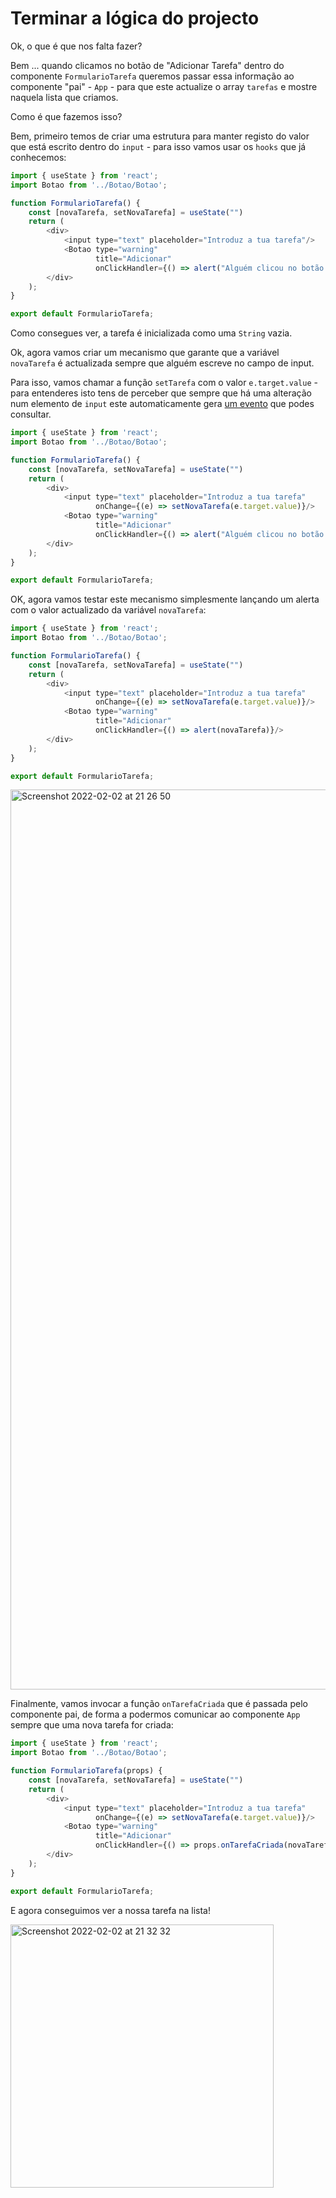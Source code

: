 # Terminar a lógica do projecto

Ok, o que é que nos falta fazer?

Bem ... quando clicamos no botão de "Adicionar Tarefa" dentro do componente `FormularioTarefa` queremos passar essa informação ao componente "pai" - `App` - para que este actualize o array `tarefas` e mostre naquela lista que criamos.

Como é que fazemos isso?

Bem, primeiro temos de criar uma estrutura para manter registo do valor que está escrito dentro do `input` - para isso vamos usar os `hooks` que já conhecemos:

```javascript
import { useState } from 'react';
import Botao from '../Botao/Botao';

function FormularioTarefa() {
    const [novaTarefa, setNovaTarefa] = useState("")
    return (
        <div>
            <input type="text" placeholder="Introduz a tua tarefa"/>
            <Botao type="warning" 
                   title="Adicionar" 
                   onClickHandler={() => alert("Alguém clicou no botão de adicionar tarefa")}/>
        </div>        
    );
}

export default FormularioTarefa;
```

Como consegues ver, a tarefa é inicializada como uma `String` vazia.

Ok, agora vamos criar um mecanismo que garante que a variável `novaTarefa` é actualizada sempre que alguém escreve no campo de input.

Para isso, vamos chamar a função `setTarefa` com o valor `e.target.value` - para entenderes isto tens de perceber que sempre que há uma alteração num elemento de `input` este automaticamente gera [um evento](https://developer.mozilla.org/en-US/docs/Web/API/HTMLElement/change_event) que podes consultar.

```javascript
import { useState } from 'react';
import Botao from '../Botao/Botao';

function FormularioTarefa() {
    const [novaTarefa, setNovaTarefa] = useState("")
    return (
        <div>
            <input type="text" placeholder="Introduz a tua tarefa"
                   onChange={(e) => setNovaTarefa(e.target.value)}/>
            <Botao type="warning" 
                   title="Adicionar" 
                   onClickHandler={() => alert("Alguém clicou no botão de adicionar tarefa")}/>
        </div>        
    );
}

export default FormularioTarefa;
```

OK, agora vamos testar este mecanismo simplesmente lançando um alerta com o valor actualizado da variável `novaTarefa`:

```javascript
import { useState } from 'react';
import Botao from '../Botao/Botao';

function FormularioTarefa() {
    const [novaTarefa, setNovaTarefa] = useState("")
    return (
        <div>
            <input type="text" placeholder="Introduz a tua tarefa"
                   onChange={(e) => setNovaTarefa(e.target.value)}/>
            <Botao type="warning" 
                   title="Adicionar" 
                   onClickHandler={() => alert(novaTarefa)}/>
        </div>        
    );
}

export default FormularioTarefa;
```
<img width="1440" alt="Screenshot 2022-02-02 at 21 26 50" src="https://user-images.githubusercontent.com/39055313/152240070-c5bebe19-82d2-4a05-b249-99e55f3f0f6a.png">

Finalmente, vamos invocar a função `onTarefaCriada` que é passada pelo componente pai, de forma a podermos comunicar ao componente `App` sempre que uma nova tarefa for criada:

```javascript
import { useState } from 'react';
import Botao from '../Botao/Botao';

function FormularioTarefa(props) {
    const [novaTarefa, setNovaTarefa] = useState("")
    return (
        <div>
            <input type="text" placeholder="Introduz a tua tarefa"
                   onChange={(e) => setNovaTarefa(e.target.value)}/>
            <Botao type="warning" 
                   title="Adicionar" 
                   onClickHandler={() => props.onTarefaCriada(novaTarefa)}/>
        </div>        
    );
}

export default FormularioTarefa;
```

E agora conseguimos ver a nossa tarefa na lista!

<img width="421" alt="Screenshot 2022-02-02 at 21 32 32" src="https://user-images.githubusercontent.com/39055313/152240853-95c62cc4-ac05-47f7-bbbf-d8bb1d2eb56a.png">
